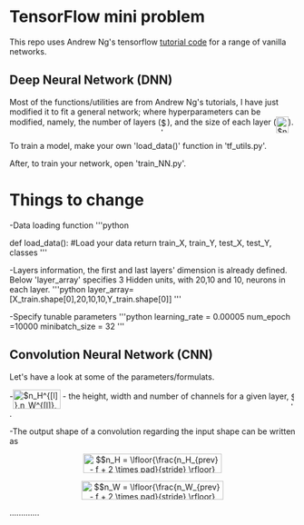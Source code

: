 <!--python -m readme2tex --output README.md OTHEREADME.md --nocdn -->
# TensorFlow mini problem
This repo uses Andrew Ng's tensorflow [tutorial code](deeplearning.ai) for a range of vanilla networks.

## Deep Neural Network (DNN)

Most of the functions/utilities are from Andrew Ng's tutorials, I have just modified it to fit a general network; where hyperparameters can be modified, namely, the number of layers (<img alt="$L$" src="svgs/ddcb483302ed36a59286424aa5e0be17.svg" align=middle width="11.14542pt" height="22.38192pt"/>), and the size of each layer (<img alt="$n^{[l]}$" src="svgs/8242f44bc9e80233af0d6944ea868001.svg" align=middle width="21.453465pt" height="29.12679pt"/>).

To train a model, make your own 'load_data()' function in 'tf_utils.py'.

After, to train your network, open 'train_NN.py'. 

# Things to change
-Data loading function
'''python

def load_data():
	#Load your data
	return train_X, train_Y, test_X, test_Y, classes
'''

-Layers information, the first and last layers' dimension is already defined. Below 'layer_array' specifies 3 Hidden units, with 20,10 and 10, neurons in each layer.
'''python
layer_array= [X_train.shape[0],20,10,10,Y_train.shape[0]]
'''

-Specify tunable parameters
'''python
learning_rate = 0.00005
num_epoch =10000
minibatch_size = 32
'''



## Convolution Neural Network (CNN)

Let's have a look at some of the parameters/formulats. 

-<img alt="$n_H^{[l]},n_W^{[l]},n_C^{[l]}$" src="svgs/f52c9f937e82f5aa3bbe4621962e8d2d.svg" align=middle width="83.134095pt" height="34.27314pt"/> - the height, width and number of channels for a given layer, <img alt="$l$" src="svgs/2f2322dff5bde89c37bcae4116fe20a8.svg" align=middle width="5.2088685pt" height="22.74591pt"/> .

-The output shape of a convolution regarding the input shape can be written as


<p align="center"><img alt="$$n_H = \lfloor{\frac{n_H_{prev} - f + 2 \times pad}{stride} \rfloor} +1$$" src="svgs/88eddbdc741c202ee16bb6a00ff4952e.svg" align=middle width="244.3716pt" height="33.769395pt"/></p>

<p align="center"><img alt="$$n_W = \lfloor{\frac{n_W_{prev} - f + 2 \times pad}{stride} \rfloor} +1$$" src="svgs/2be0fd5596580ecfa71b87f9370ae580.svg" align=middle width="249.3447pt" height="33.769395pt"/></p>


.............


